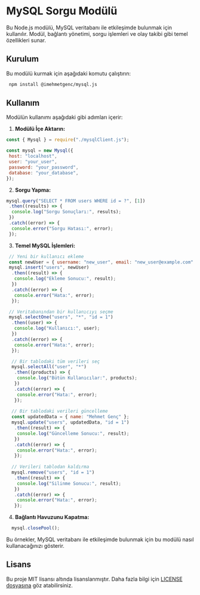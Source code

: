 # MySQL Sorgu Modülü

Bu Node.js modülü, MySQL veritabanı ile etkileşimde bulunmak için kullanılır. Modül, bağlantı yönetimi, sorgu işlemleri ve olay takibi gibi temel özellikleri sunar.

## Kurulum

Bu modülü kurmak için aşağıdaki komutu çalıştırın:

```bash
 npm install @imehmetgenc/mysql.js
```

## Kullanım

Modülün kullanımı aşağıdaki gibi adımları içerir:

1. **Modülü İçe Aktarın:**

```javascript
const { Mysql } = require("./mysqlClient.js");

const mysql = new Mysql({
 host: "localhost",
 user: "your_user",
 password: "your_password",
 database: "your_database",
});
```

2. **Sorgu Yapma:**

```javascript
mysql.query("SELECT * FROM users WHERE id = ?", [1])
 .then((results) => {
  console.log("Sorgu Sonuçları:", results);
 })
 .catch((error) => {
  console.error("Sorgu Hatası:", error);
 });
```

3. **Temel MySQL İşlemleri:**

```javascript
 // Yeni bir kullanıcı ekleme
 const newUser = { username: "new_user", email: "new_user@example.com" };
 mysql.insert("users", newUser)
  .then((result) => {
   console.log("Ekleme Sonucu:", result);
  })
  .catch((error) => {
   console.error("Hata:", error);
  });

 // Veritabanından bir kullanıcıyı seçme
 mysql.selectOne("users", "*", "id = 1")
  .then((user) => {
   console.log("Kullanıcı:", user);
  })
  .catch((error) => {
   console.error("Hata:", error);
  });

  // Bir tablodaki tüm verileri seç
  mysql.selectAll("user", "*")
   .then((products) => {
    console.log("Bütün Kullanıcılar:", products);
   })
   .catch((error) => {
    console.error("Hata:", error);
   });
  
  // Bir tablodaki verileri güncelleme
  const updatedData = { name: "Mehmet Genç" };
  mysql.update("users", updatedData, "id = 1")
   .then((result) => {
    console.log("Güncelleme Sonucu:", result);
   })
   .catch((error) => {
    console.error("Hata:", error);
   });
  
  // Verileri tablodan kaldırma
  mysql.remove("users", "id = 1")
   .then((result) => {
    console.log("Silinme Sonucu:", result);
   })
   .catch((error) => {
    console.error("Hata:", error);
   });
```

4. **Bağlantı Havuzunu Kapatma:**

```javascript
  mysql.closePool();
```

Bu örnekler, MySQL veritabanı ile etkileşimde bulunmak için bu modülü nasıl kullanacağınızı gösterir.

## Lisans

Bu proje MIT lisansı altında lisanslanmıştır. Daha fazla bilgi için [LICENSE dosyasına](LICENSE) göz atabilirsiniz.
